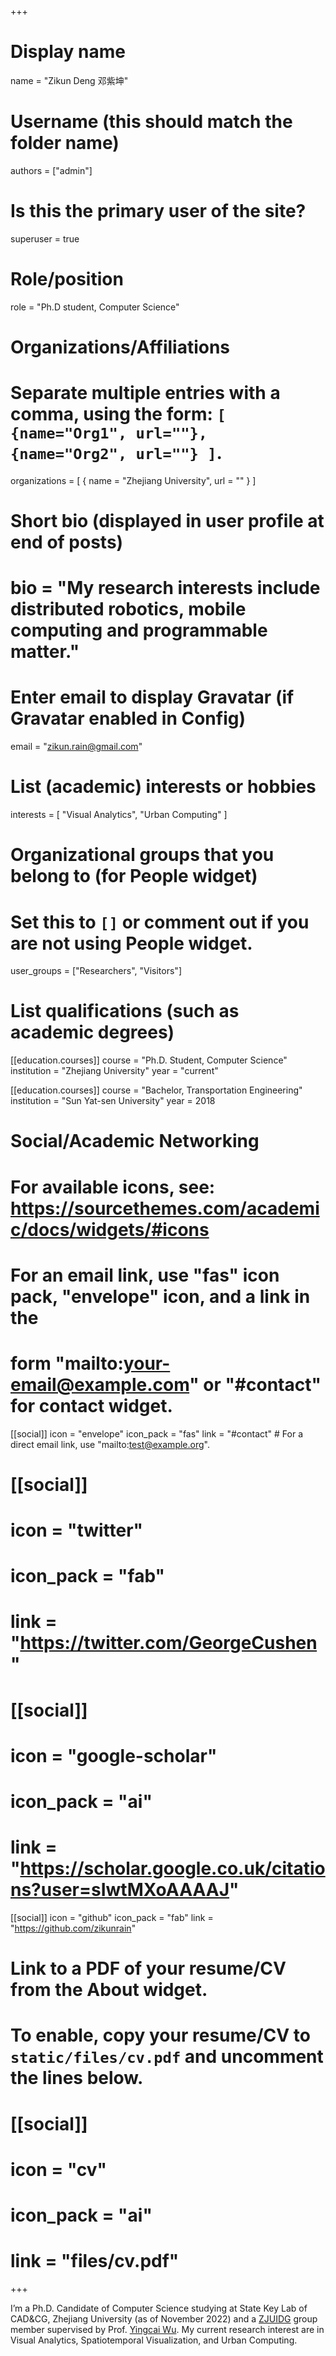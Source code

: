 +++
# Display name
name = "Zikun Deng 邓紫坤"

# Username (this should match the folder name)
authors = ["admin"]

# Is this the primary user of the site?
superuser = true

# Role/position
role = "Ph.D student, Computer Science"

# Organizations/Affiliations
#   Separate multiple entries with a comma, using the form: `[ {name="Org1", url=""}, {name="Org2", url=""} ]`.
organizations = [ { name = "Zhejiang University", url = "" } ]

# Short bio (displayed in user profile at end of posts)
# bio = "My research interests include distributed robotics, mobile computing and programmable matter."

# Enter email to display Gravatar (if Gravatar enabled in Config)
email = "zikun.rain@gmail.com"

# List (academic) interests or hobbies
interests = [
  "Visual Analytics",
  "Urban Computing"
]

# Organizational groups that you belong to (for People widget)
#   Set this to `[]` or comment out if you are not using People widget.
user_groups = ["Researchers", "Visitors"]

# List qualifications (such as academic degrees)

[[education.courses]]
  course = "Ph.D. Student, Computer Science"
  institution = "Zhejiang University"
  year = "current"

[[education.courses]]
  course = "Bachelor, Transportation Engineering"
  institution = "Sun Yat-sen University"
  year = 2018

# Social/Academic Networking
# For available icons, see: https://sourcethemes.com/academic/docs/widgets/#icons
#   For an email link, use "fas" icon pack, "envelope" icon, and a link in the
#   form "mailto:your-email@example.com" or "#contact" for contact widget.

[[social]]
  icon = "envelope"
  icon_pack = "fas"
  link = "#contact"  # For a direct email link, use "mailto:test@example.org".

# [[social]]
#  icon = "twitter"
#  icon_pack = "fab"
#  link = "https://twitter.com/GeorgeCushen"

# [[social]]
#  icon = "google-scholar"
#  icon_pack = "ai"
#  link = "https://scholar.google.co.uk/citations?user=sIwtMXoAAAAJ"

[[social]]
  icon = "github"
  icon_pack = "fab"
  link = "https://github.com/zikunrain"

# Link to a PDF of your resume/CV from the About widget.
# To enable, copy your resume/CV to `static/files/cv.pdf` and uncomment the lines below.
# [[social]]
#   icon = "cv"
#   icon_pack = "ai"
#   link = "files/cv.pdf"

+++

I’m a Ph.D. Candidate of Com­puter Sci­ence study­ing at State Key Lab of CAD&CG, Zhe­jiang Uni­ver­sity (as of November 2022) and a [ZJUIDG](http://zjuidg.org/ "ZJUIDG") group mem­ber su­per­vised by Prof. [Yingcai Wu](http://ycwu.org/ "ycwu"). My cur­rent re­search in­ter­est are in Visual Analytics, Spatiotemporal Visualization, and Urban Computing.
